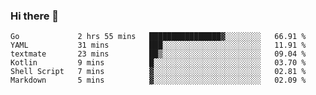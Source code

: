 ### Hi there 👋

<!--
**yeya24/yeya24** is a ✨ _special_ ✨ repository because its `README.md` (this file) appears on your GitHub profile.

Here are some ideas to get you started:

- 🔭 I’m currently working on ...
- 🌱 I’m currently learning ...
- 👯 I’m looking to collaborate on ...
- 🤔 I’m looking for help with ...
- 💬 Ask me about ...
- 📫 How to reach me: ...
- 😄 Pronouns: ...
- ⚡ Fun fact: ...
-->

<!--START_SECTION:waka-->

```text
Go             2 hrs 55 mins   ████████████████▓░░░░░░░░   66.91 %
YAML           31 mins         ███░░░░░░░░░░░░░░░░░░░░░░   11.91 %
textmate       23 mins         ██▒░░░░░░░░░░░░░░░░░░░░░░   09.04 %
Kotlin         9 mins          █░░░░░░░░░░░░░░░░░░░░░░░░   03.70 %
Shell Script   7 mins          ▓░░░░░░░░░░░░░░░░░░░░░░░░   02.81 %
Markdown       5 mins          ▓░░░░░░░░░░░░░░░░░░░░░░░░   02.09 %
```

<!--END_SECTION:waka-->
